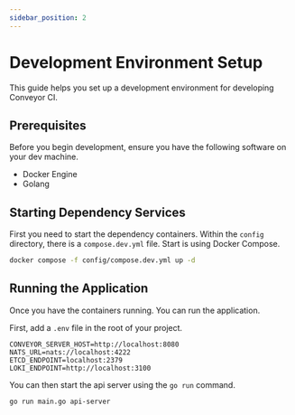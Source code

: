 ```yaml
---
sidebar_position: 2
---
```


# Development Environment Setup

This guide helps you set up a development environment for developing Conveyor CI.

## Prerequisites

Before you begin development, ensure you have the following software on your dev machine.

- Docker Engine
- Golang

## Starting Dependency Services

First you need to start the dependency containers. Within the `config` directory, there is a `compose.dev.yml` file. Start is using Docker Compose.

```sh
docker compose -f config/compose.dev.yml up -d
```

## Running the Application

Once you have the containers running. You can run the application.

First, add a `.env` file in the root of your project.

```env
CONVEYOR_SERVER_HOST=http://localhost:8080
NATS_URL=nats://localhost:4222
ETCD_ENDPOINT=localhost:2379
LOKI_ENDPOINT=http://localhost:3100
```

You can then start the api server using the `go run` command.

```sh
go run main.go api-server
```
